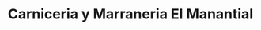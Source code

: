 ---
title: "Carniceria y Marraneria El Manantial"
url: /fraijanes/carniceria-y-marraneria-el-manantial/
shop: carnicero
---